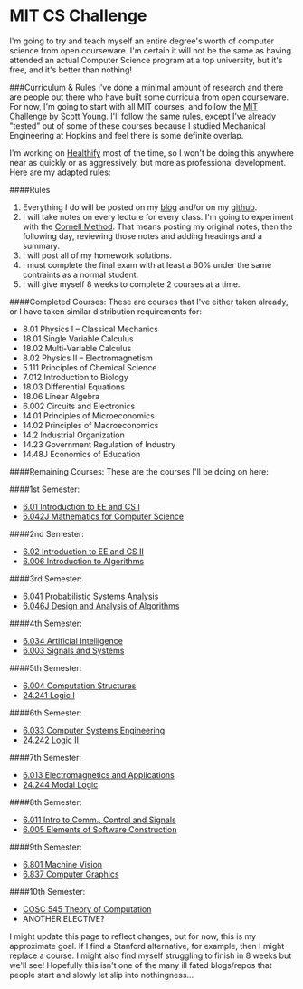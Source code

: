 # MIT CS Challenge

I'm going to try and teach myself an entire degree's worth of computer science from open courseware. I'm certain it will not be the same as having attended an actual Computer Science program at a top university, but it's free, and it's better than nothing!

###Curriculum & Rules
I've done a minimal amount of research and there are people out there who have built some curricula from open courseware. For now, I'm going to start with all MIT courses, and follow the [MIT Challenge](http://www.scotthyoung.com/blog/mit-challenge/) by Scott Young. I'll follow the same rules, except I've already "tested" out of some of these courses because I studied Mechanical Engineering at Hopkins and feel there is some definite overlap.

I'm working on [Healthify](www.healthify.us) most of the time, so I won't be doing this anywhere near as quickly or as aggressively, but more as professional development. Here are my adapted rules:

####Rules

1. Everything I do will be posted on my [blog](blog.golfymcg.com) and/or on my [github](github.com/GolfyMcG/MIT_Classes).
2. I will take notes on every lecture for every class. I'm going to experiment with the [Cornell Method](http://coe.jmu.edu/learningtoolbox/cornellnotes.html). That means posting my original notes, then the following day, reviewing those notes and adding headings and a summary.
3. I will post all of my homework solutions.
4. I must complete the final exam with at least a 60% under the same contraints as a normal student.
5. I will give myself 8 weeks to complete 2 courses at a time.

####Completed Courses:
These are courses that I've either taken already, or I have taken similar distribution requirements for:

 - 8.01	Physics I – Classical Mechanics
 - 18.01	Single Variable Calculus
 - 18.02	Multi-Variable Calculus
 - 8.02	Physics II – Electromagnetism
 - 5.111	Principles of Chemical Science
 - 7.012	Introduction to Biology
 - 18.03	Differential Equations
 - 18.06	Linear Algebra
 - 6.002	Circuits and Electronics
 - 14.01	Principles of Microeconomics
 - 14.02	Principles of Macroeconomics
 - 14.2	Industrial Organization
 - 14.23	Government Regulation of Industry
 - 14.48J	Economics of Education

####Remaining Courses:
These are the courses I'll be doing on here:

####1st Semester:
 - [6.01 Introduction to EE and CS I][into-to-ee-cs-1]
 - [6.042J Mathematics for Computer Science][math-for-cs]
 
####2nd Semester:
 - [6.02 Introduction to EE and CS II][inro-to-ee-cs-2]
 - [6.006 Introduction to Algorithms][intro-to-alg]

####3rd Semester:
 - [6.041 Probabilistic Systems Analysis][prob-sys-anal]
 - [6.046J Design and Analysis of Algorithms][des-and-anal-of-alg]

####4th Semester:
 - [6.034 Artificial Intelligence][art-int]
 - [6.003 Signals and Systems][sig-and-sys]
 
####5th Semester:
 - [6.004 Computation Structures][comp-struc]
 - [24.241	Logic I][log-1]

####6th Semester:
 - [6.033 Computer Systems Engineering][comp-sys-eng]
 - [24.242 Logic II][log-2]

####7th Semester:
 - [6.013 Electromagnetics and Applications][ele-and-app]
 - [24.244 Modal Logic][mod-log]

####8th Semester:
 - [6.011 Intro to Comm., Control and Signals][intro-to-comm-cont-sig]
 - [6.005 Elements of Software Construction][elem-of-soft-con]

####9th Semester:
 - [6.801 Machine Vision][mach-vis]
 - [6.837 Computer Graphics][comp-graph]

####10th Semester:
 - [COSC 545	Theory of Computation][theory-of-comp]
 - ANOTHER ELECTIVE?

I might update this page to reflect changes, but for now, this is my approximate goal. If I find a Stanford alternative, for example, then I might replace a course. I might also find myself struggling to finish in 8 weeks but we'll see! Hopefully this isn't one of the many ill fated blogs/repos that people start and slowly let slip into nothingness...


[into-to-ee-cs-1]:http://ocw.mit.edu/courses/electrical-engineering-and-computer-science/6-01sc-introduction-to-electrical-engineering-and-computer-science-i-spring-2011/
[math-for-cs]:http://ocw.mit.edu/courses/electrical-engineering-and-computer-science/6-042j-mathematics-for-computer-science-fall-2010/
[inro-to-ee-cs-2]:http://ocw.mit.edu/courses/electrical-engineering-and-computer-science/6-02-introduction-to-eecs-ii-digital-communication-systems-fall-2012/
[intro-to-alg]:http://ocw.mit.edu/courses/electrical-engineering-and-computer-science/6-006-introduction-to-algorithms-fall-2011/
[prob-sys-anal]:http://ocw.mit.edu/courses/electrical-engineering-and-computer-science/6-041-probabilistic-systems-analysis-and-applied-probability-fall-2010/
[des-and-anal-of-alg]:http://ocw.mit.edu/courses/electrical-engineering-and-computer-science/6-046j-design-and-analysis-of-algorithms-spring-2012/
[art-int]:http://ocw.mit.edu/courses/electrical-engineering-and-computer-science/6-034-artificial-intelligence-fall-2010/
[sig-and-sys]:http://ocw.mit.edu/courses/electrical-engineering-and-computer-science/6-003-signals-and-systems-fall-2011/
[comp-struc]:http://ocw.mit.edu/courses/electrical-engineering-and-computer-science/6-004-computation-structures-spring-2009/
[log-1]:http://ocw.mit.edu/courses/linguistics-and-philosophy/24-241-logic-i-fall-2009/
[comp-sys-eng]:http://ocw.mit.edu/courses/electrical-engineering-and-computer-science/6-033-computer-system-engineering-spring-2009/
[log-2]:http://ocw.mit.edu/courses/linguistics-and-philosophy/24-242-logic-ii-spring-2004/
[ele-and-app]:http://ocw.mit.edu/courses/electrical-engineering-and-computer-science/6-013-electromagnetics-and-applications-spring-2009/
[mod-log]:http://ocw.mit.edu/courses/linguistics-and-philosophy/24-244-modal-logic-fall-2009/
[intro-to-comm-cont-sig]:http://ocw.mit.edu/courses/electrical-engineering-and-computer-science/6-011-introduction-to-communication-control-and-signal-processing-spring-2010/
[elem-of-soft-con]:http://ocw.mit.edu/courses/electrical-engineering-and-computer-science/6-005-elements-of-software-construction-fall-2011/
[mach-vis]:http://ocw.mit.edu/courses/electrical-engineering-and-computer-science/6-801-machine-vision-fall-2004/
[comp-graph]:http://ocw.mit.edu/courses/electrical-engineering-and-computer-science/6-837-computer-graphics-fall-2012/
[theory-of-comp]:http://courses.georgetown.edu/index.cfm?Action=View&CourseID=COSC-545

